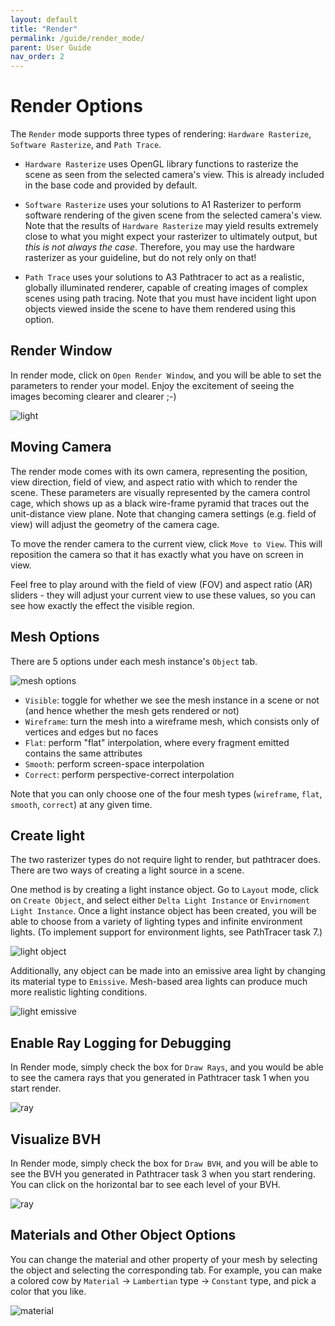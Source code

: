 ```yaml
---
layout: default
title: "Render"
permalink: /guide/render_mode/
parent: User Guide
nav_order: 2
---
```


# Render Options

The `Render` mode supports three types of rendering: `Hardware Rasterize`, `Software Rasterize`, and `Path Trace`.

- `Hardware Rasterize` uses OpenGL library functions to rasterize the scene as seen from the selected camera's view. This is already included in the base code and provided by default.

- `Software Rasterize` uses your solutions to A1 Rasterizer to perform software rendering of the given scene from the selected camera's view. Note that the results of `Hardware Rasterize` may yield results extremely close to what you might expect your rasterizer to ultimately output, but *this is not always the case*. Therefore, you may use the hardware rasterizer as your guideline, but do not rely only on that!

- `Path Trace` uses your solutions to A3 Pathtracer to act as a realistic, globally illuminated renderer, capable of creating images of complex scenes using path tracing. Note that you must have incident light upon objects viewed inside the scene to have them rendered using this option.

## Render Window

In render mode, click on `Open Render Window`, and you will be able to set the parameters to render your model. Enjoy the excitement of seeing the images becoming clearer and clearer ;-)

![light](window.png)

## Moving Camera

The render mode comes with its own camera, representing the position, view direction, field of view, and aspect ratio with which to render the scene. These parameters are visually represented by the camera control cage, which shows up as a black wire-frame pyramid that traces out the unit-distance view plane. Note that changing camera settings (e.g. field of view) will adjust the geometry of the camera cage.

To move the render camera to the current view, click `Move to View`. This will reposition the camera so that it has exactly what you have on screen in view.

Feel free to play around with the field of view (FOV) and aspect ratio (AR) sliders - they will adjust your current view to use these values, so you can see how exactly the effect the visible region.

## Mesh Options

There are 5 options under each mesh instance's `Object` tab.

![mesh options](mesh_type.png)

- `Visible`: toggle for whether we see the mesh instance in a scene or not (and hence whether the mesh gets rendered or not)
- `Wireframe`: turn the mesh into a wireframe mesh, which consists only of vertices and edges but no faces
- `Flat`: perform "flat" interpolation, where every fragment emitted contains the same attributes
- `Smooth`: perform screen-space interpolation
- `Correct`: perform perspective-correct interpolation

Note that you can only choose one of the four mesh types (`wireframe`, `flat`, `smooth`, `correct`) at any given time.

## Create light

The two rasterizer types do not require light to render, but pathtracer does. There are two ways of creating a light source in a scene.

One method is by creating a light instance object. Go to `Layout` mode, click on `Create Object`, and select either `Delta Light Instance` or `Envirnoment Light Instance`. Once a light instance object has been created, you will be able to choose from a variety of lighting types and infinite environment lights. (To implement support for environment lights, see PathTracer task 7.)

![light object](light.png)

Additionally, any object can be made into an emissive area light by changing its material type to `Emissive`. Mesh-based area lights can produce much more realistic lighting conditions.

![light emissive](light_emissive.png)

## Enable Ray Logging for Debugging

In Render mode, simply check the box for `Draw Rays`, and you would be able to see the camera rays that you generated in Pathtracer task 1 when you start render.

![ray](ray_log.png)

## Visualize BVH

In Render mode, simply check the box for `Draw BVH`, and you will be able to see the BVH you generated in Pathtracer task 3 when you start rendering. You can click on the horizontal bar to see each level of your BVH.

![ray](bvh.png)

## Materials and Other Object Options

You can change the material and other property of your mesh by selecting the object and selecting the corresponding tab. For example, you can make a colored cow by `Material` -> `Lambertian` type -> `Constant` type, and pick a color that you like.

![material](material.png)
